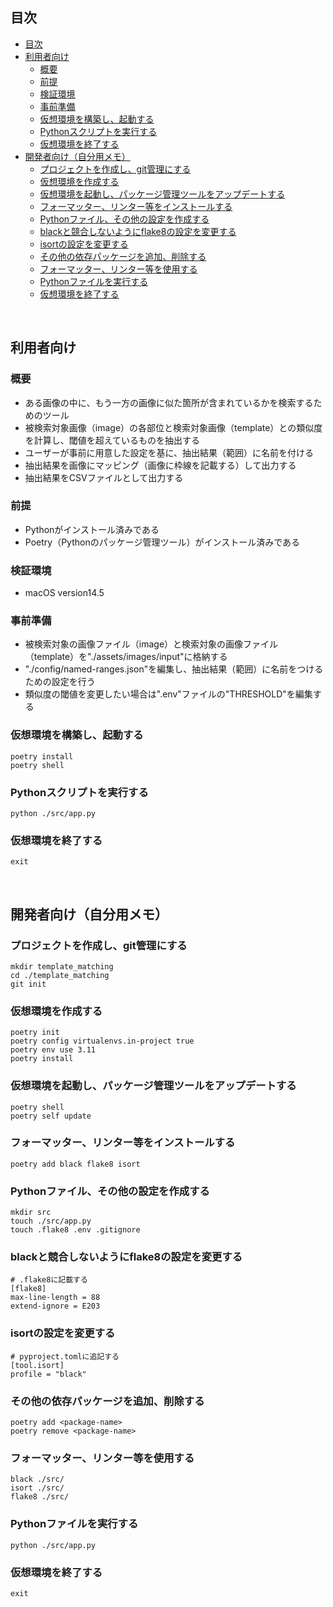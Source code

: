 ## 目次
- [目次](#目次)
- [利用者向け](#利用者向け)
  - [概要](#概要)
  - [前提](#前提)
  - [検証環境](#検証環境)
  - [事前準備](#事前準備)
  - [仮想環境を構築し、起動する](#仮想環境を構築し起動する)
  - [Pythonスクリプトを実行する](#pythonスクリプトを実行する)
  - [仮想環境を終了する](#仮想環境を終了する)
- [開発者向け（自分用メモ）](#開発者向け自分用メモ)
  - [プロジェクトを作成し、git管理にする](#プロジェクトを作成しgit管理にする)
  - [仮想環境を作成する](#仮想環境を作成する)
  - [仮想環境を起動し、パッケージ管理ツールをアップデートする](#仮想環境を起動しパッケージ管理ツールをアップデートする)
  - [フォーマッター、リンター等をインストールする](#フォーマッターリンター等をインストールする)
  - [Pythonファイル、その他の設定を作成する](#pythonファイルその他の設定を作成する)
  - [blackと競合しないようにflake8の設定を変更する](#blackと競合しないようにflake8の設定を変更する)
  - [isortの設定を変更する](#isortの設定を変更する)
  - [その他の依存パッケージを追加、削除する](#その他の依存パッケージを追加削除する)
  - [フォーマッター、リンター等を使用する](#フォーマッターリンター等を使用する)
  - [Pythonファイルを実行する](#pythonファイルを実行する)
  - [仮想環境を終了する](#仮想環境を終了する-1)

<br>

## 利用者向け

### 概要
- ある画像の中に、もう一方の画像に似た箇所が含まれているかを検索するためのツール
- 被検索対象画像（image）の各部位と検索対象画像（template）との類似度を計算し、閾値を超えているものを抽出する
- ユーザーが事前に用意した設定を基に、抽出結果（範囲）に名前を付ける
- 抽出結果を画像にマッピング（画像に枠線を記載する）して出力する
- 抽出結果をCSVファイルとして出力する

### 前提
- Pythonがインストール済みである
- Poetry（Pythonのパッケージ管理ツール）がインストール済みである

### 検証環境
- macOS version14.5

### 事前準備
- 被検索対象の画像ファイル（image）と検索対象の画像ファイル（template）を"./assets/images/input"に格納する
- "./config/named-ranges.json"を編集し、抽出結果（範囲）に名前をつけるための設定を行う
- 類似度の閾値を変更したい場合は".env"ファイルの"THRESHOLD"を編集する

### 仮想環境を構築し、起動する
```
poetry install
poetry shell
```

### Pythonスクリプトを実行する
```
python ./src/app.py
```

### 仮想環境を終了する
```
exit
```

<br>

## 開発者向け（自分用メモ）
### プロジェクトを作成し、git管理にする
```
mkdir template_matching
cd ./template_matching
git init
```

### 仮想環境を作成する
```
poetry init
poetry config virtualenvs.in-project true
poetry env use 3.11
poetry install
```

### 仮想環境を起動し、パッケージ管理ツールをアップデートする
```
poetry shell
poetry self update
```

### フォーマッター、リンター等をインストールする
```
poetry add black flake8 isort
```

### Pythonファイル、その他の設定を作成する
```
mkdir src
touch ./src/app.py
touch .flake8 .env .gitignore
```

### blackと競合しないようにflake8の設定を変更する
``` 
# .flake8に記載する
[flake8]
max-line-length = 88
extend-ignore = E203
```

### isortの設定を変更する
```
# pyproject.tomlに追記する
[tool.isort]
profile = "black"
```

### その他の依存パッケージを追加、削除する
```
poetry add <package-name>
poetry remove <package-name>
```

### フォーマッター、リンター等を使用する
```
black ./src/
isort ./src/
flake8 ./src/
```

### Pythonファイルを実行する
```
python ./src/app.py
```

### 仮想環境を終了する
```
exit
```
